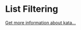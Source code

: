 List Filtering
=
[Get more information about kata...](https://www.codewars.com//kata//kata/53dbd5315a3c69eed20002dd)